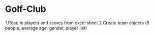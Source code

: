 # Golf-Club
1.Read in players and scores from excel sheet
2.Create team objects (8 people, average age, gender, player list)
